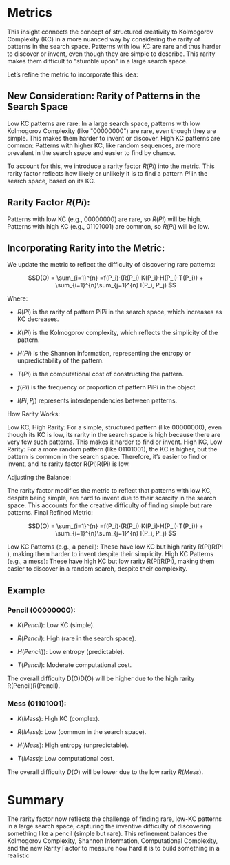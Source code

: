 # Metrics

This insight connects the concept of structured creativity to Kolmogorov Complexity (KC) in a more nuanced way by considering the rarity of patterns in the search space. Patterns with low KC are rare and thus harder to discover or invent, even though they are simple to describe. This rarity makes them difficult to "stumble upon" in a large search space.

Let’s refine the metric to incorporate this idea:

## New Consideration: Rarity of Patterns in the Search Space

Low KC patterns are rare: In a large search space, patterns with low Kolmogorov Complexity (like "00000000") are rare, even though they are simple. This makes them harder to invent or discover.
High KC patterns are common: Patterns with higher KC, like random sequences, are more prevalent in the search space and easier to find by chance.

To account for this, we introduce a rarity factor $R(Pi)$ into the metric. This rarity factor reflects how likely or unlikely it is to find a pattern $Pi$ in the search space, based on its KC.


## Rarity Factor $R(Pi)$:

Patterns with low KC (e.g., 00000000) are rare, so $R(Pi)$ will be high.
Patterns with high KC (e.g., 01101001) are common, so $R(Pi)$ will be low.

## Incorporating Rarity into the Metric:

We update the metric to reflect the difficulty of discovering rare patterns:

```math
D(O) = \sum_{i=1}^{n} =f(P_i)⋅(R(P_i)⋅K(P_i)⋅H(P_i)⋅T(P_i)) + \sum_{i=1}^{n}\sum_{j=1}^{n} I(P_i, P_j)

 

```


Where:

- $R(Pi)$ is the rarity of pattern PiPi​ in the search space, which increases as KC decreases.
  
- $K(Pi)$ is the Kolmogorov complexity, which reflects the simplicity of the pattern.
  
- $H(Pi)$ is the Shannon information, representing the entropy or unpredictability of the pattern.
  
- $T(Pi)$ is the computational cost of constructing the pattern.
  
- $f(Pi)$ is the frequency or proportion of pattern PiPi​ in the object.
  
- $I(Pi,Pj)$ represents interdependencies between patterns.

How Rarity Works:

Low KC, High Rarity: For a simple, structured pattern (like 00000000), even though its KC is low, its rarity in the search space is high because there are very few such patterns. This makes it harder to find or invent.
High KC, Low Rarity: For a more random pattern (like 01101001), the KC is higher, but the pattern is common in the search space. Therefore, it’s easier to find or invent, and its rarity factor R(Pi)R(Pi​) is low.

Adjusting the Balance:

The rarity factor modifies the metric to reflect that patterns with low KC, despite being simple, are hard to invent due to their scarcity in the search space. This accounts for the creative difficulty of finding simple but rare patterns.
Final Refined Metric:

```math
D(O) = \sum_{i=1}^{n} =f(P_i)⋅(R(P_i)⋅K(P_i)⋅H(P_i)⋅T(P_i)) + \sum_{i=1}^{n}\sum_{j=1}^{n} I(P_i, P_j)

 

```

Low KC Patterns (e.g., a pencil): These have low KC but high rarity R(Pi)R(Pi​), making them harder to invent despite their simplicity.
High KC Patterns (e.g., a mess): These have high KC but low rarity R(Pi)R(Pi​), making them easier to discover in a random search, despite their complexity.

## Example

### Pencil (00000000):

- $K(Pencil)$: Low KC (simple).

- $R(Pencil)$: High (rare in the search space).

- $H(Pencil)$): Low entropy (predictable).

- $T(Pencil)$: Moderate computational cost.

The overall difficulty D(O)D(O) will be higher due to the high rarity R(Pencil)R(Pencil).

### Mess (01101001):

- $K(Mess)$: High KC (complex).

- $R(Mess)$: Low (common in the search space).

- $H(Mess)$: High entropy (unpredictable).

- $T(Mess)$: Low computational cost.
  
The overall difficulty $D(O)$ will be lower due to the low rarity $R(Mess)$.

# Summary

The rarity factor now reflects the challenge of finding rare, low-KC patterns in a large search space, capturing the inventive difficulty of discovering something like a pencil (simple but rare).
This refinement balances the Kolmogorov Complexity, Shannon Information, Computational Complexity, and the new Rarity Factor to measure how hard it is to build something in a realistic 
